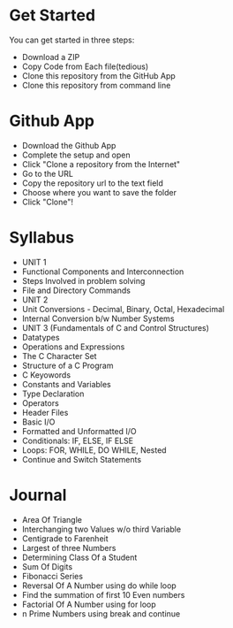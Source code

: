 # Get Started
You can get started in three steps:
 - Download a ZIP
 - Copy Code from Each file(tedious)
 - Clone this repository from the GitHub App
 - Clone this repository from command line

# Github App
 - Download the Github App
 - Complete the setup and open
 - Click "Clone a repository from the Internet"
 - Go to the URL
 - Copy the repository url to the text field
 - Choose where you want to save the folder
 - Click "Clone"!

# Syllabus
- UNIT 1
 - Functional Components and Interconnection
 - Steps Involved in problem solving
 - File and Directory Commands
- UNIT 2
 - Unit Conversions - Decimal, Binary, Octal, Hexadecimal
 - Internal Conversion b/w Number Systems
- UNIT 3 (Fundamentals of C and Control Structures)
 - Datatypes 
 - Operations and Expressions
 - The C Character Set
 - Structure of a C Program
 - C Keyowords
 - Constants and Variables
 - Type Declaration
 - Operators
 - Header Files
 - Basic I/O
 - Formatted and Unformatted I/O
 - Conditionals: IF, ELSE, IF ELSE
 - Loops: FOR, WHILE, DO WHILE, Nested
 - Continue and Switch Statements

# Journal
- Area Of Triangle
- Interchanging two Values w/o third Variable
- Centigrade to Farenheit
- Largest of three Numbers
- Determining Class Of a Student
- Sum Of Digits
- Fibonacci Series
- Reversal Of A Number using do while loop
- Find the summation of first 10 Even numbers 
- Factorial Of A Number using for loop
- n Prime Numbers using break and continue



